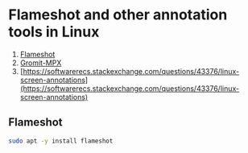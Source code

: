 # Flameshot and other annotation tools in Linux


1. [Flameshot](https://github.com/flameshot-org/flameshot)
2. [Gromit-MPX](https://github.com/bk138/gromit-mpx)
3. [https://softwarerecs.stackexchange.com/questions/43376/linux-screen-annotations](https://softwarerecs.stackexchange.com/questions/43376/linux-screen-annotations)

## Flameshot

```sh
sudo apt -y install flameshot
```



